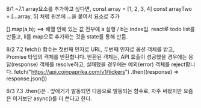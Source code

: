 8/1 ~7.1
array요소를 추가하고 싶다면,
const array = [1, 2, 3, 4]
const arrayTwo = [...array, 5] 처럼 원본에 ...을 붙여서 요소로 추가

[].map(a,b); ==> 배열 안에 있는 값 전부에 a 실행 / b는 index임.
react로 todo list를 만들고, li를 map으로 추가하는 것을 state를 통해 만듬.

8/2 7.2
fetch() 함수는 첫번째 인자로 URL, 두번째 인자로 옵션 객체를 받고, Promise 타입의 객체를 반환합니다. 반환된 객체는, API 호출이 성공했을 경우에는 응답(response) 객체를 resolve하고, 실패했을 경우에는 예외(error) 객체를 reject합니다.
 fetch("https://api.coinpaprika.com/v1/tickers")
      .then((response) => response.json())

8/3 7.3
.then()은 . 앞에거가 발동되면 다음으로 발동되는 함수로, 자주 써왔지만 요즘은 이거보단 async()를 더 쓴다고 한다.
